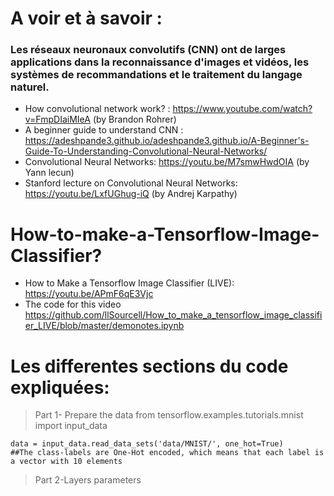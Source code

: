 
# A voir et à savoir : 

### Les réseaux neuronaux convolutifs (CNN) ont de larges applications dans la reconnaissance d'images et vidéos, les systèmes de recommandations et le traitement du langage naturel.
* How convolutional network work? : https://www.youtube.com/watch?v=FmpDIaiMIeA (by Brandon Rohrer)
* A beginner guide to understand CNN : https://adeshpande3.github.io/adeshpande3.github.io/A-Beginner's-Guide-To-Understanding-Convolutional-Neural-Networks/
* Convolutional Neural Networks: https://youtu.be/M7smwHwdOIA (by Yann lecun) 
* Stanford lecture on Convolutional Neural Networks:  https://youtu.be/LxfUGhug-iQ (by Andrej Karpathy)

# How-to-make-a-Tensorflow-Image-Classifier? 
* How to Make a Tensorflow Image Classifier (LIVE): https://youtu.be/APmF6qE3Vjc
* The code for this video https://github.com/llSourcell/How_to_make_a_tensorflow_image_classifier_LIVE/blob/master/demonotes.ipynb

# Les differentes sections du code expliquées: 
>Part 1- Prepare the data 
from tensorflow.examples.tutorials.mnist import input_data
```
data = input_data.read_data_sets('data/MNIST/', one_hot=True)
##The class-labels are One-Hot encoded, which means that each label is a vector with 10 elements
```

>Part 2-Layers parameters  
